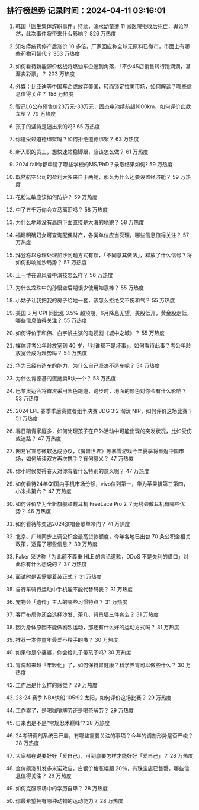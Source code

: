 
## 排行榜趋势 记录时间：2024-04-11 03:16:01
  
  1. 韩国「医生集体辞职事件」持续，溺水幼童遭 11 家医院拒收后死亡，舆论哗然，此次事件将带来什么影响？ 826 万热度
    
  2. 知名痔疮药停产后涨价 10 多倍，厂家回应称全球无原料已撤市，市面上有哪些药物可替代？ 353 万热度
    
  3. 如何看待新能源价格战将燃油车企逼到角落，「不少4S店销售转行跑滴滴，甚至卖彩票 ​」？ 203 万热度
    
  4. 外媒：比亚迪等中国车企或放弃美国，转而锁定拉美市场，如何解读？哪些信息值得关注？ 158 万热度
    
  5. 智己L6公布预售价23万元-33万元，固态电池续航超1000km，如何评价此款车型？ 79 万热度
    
  6. 孩子的坚持是逼出来的吗? 65 万热度
    
  7. 你遭受过道德绑架吗？如何拒绝道德绑架？ 63 万热度
    
  8. 新入职的员工，想快速站稳脚跟，应该怎么做？ 61 万热度
    
  9. 2024 fall你都申请了哪些学校的MS/PhD？录取结果如何? 59 万热度
    
  10. 既然航空公司的盈利大多来自于两舱，那么为什么还要设置经济舱？ 59 万热度
    
  11. 花粉过敏应该如何防护？ 59 万热度
    
  12. 中了五千万你会立马离职吗？ 58 万热度
    
  13. 为什么地球没有高原下面直接是大海的地貌？ 58 万热度
    
  14. 福建明确妇女可查询配偶财产，各类单位应当受理，哪些信息值得关注？ 57 万热度
    
  15. 拜登称以总理处理加沙问题方式有误，「不同意其做法」，释放了什么信号？将如何影响加沙局势？ 57 万热度
    
  16. 王一博在追风者中演技怎么样？ 56 万热度
    
  17. 为什么龙珠中的孙悟空后期很少使用如意棒？ 55 万热度
    
  18. 小姑子让我把我的房子给她一套，该怎么拒绝又不伤和气？ 55 万热度
    
  19. 美国 3 月 CPI 同比涨 3.5% 超预期，6月降息无望，美股低开，黄金股走低，哪些信息值得关注？ 55 万热度
    
  20. 如何评价于和伟、白宇帆主演的电视剧《城中之城》？ 55 万热度
    
  21. 媒体评考公年龄放宽到 40 岁，「对谁都不是坏事」，如何看待此事？考公年龄放宽会成为趋势吗？ 54 万热度
    
  22. 华为已经有造车的能力，为什么自己坚决不造车呢？ 54 万热度
    
  23. 为什么肯德基的蛋挞卖8块一个？ 53 万热度
    
  24. 巴黎奥运会将首次采用紫色跑道，跑步时，地面的颜色对你会有什么影响？ 53 万热度
    
  25. 2024 LPL 春季季后赛败者组半决赛 JDG 3:2 淘汰 NIP，如何评价这场比赛？ 51 万热度
    
  26. 春日踏青家庭多，如何处理孩子在户外活动中可能出现的突发状况，比如受伤或迷路？ 47 万热度
    
  27. 网易官宣与微软达成协议，《魔兽世界》等暴雪游戏今年夏季将重返中国市场，如何解读双方再次携手？有何意义？ 47 万热度
    
  28. 你小时候觉得春天对你有着什么特别的意义呢？ 47 万热度
    
  29. 如何看待24年Q1国内手机市场份额，vivo位列第一，华为苹果排第三第四，小米排第六？ 47 万热度
    
  30. 如何评价华为全新旗舰颈戴耳机 FreeLace Pro 2 ？无线颈戴耳机有哪些优势？ 46 万热度
    
  31. 如何看待陈奕迅2024演唱会歌单冷门？ 41 万热度
    
  32. 北京、广州同步上调公积金最高贷款额度，今年各地已出台 70 条公积金相关政策，透露了哪些信息？ 39 万热度
    
  33. Faker 采访称「为此前不尊重 HLE 的言论道歉，DDoS 不是失利的借口」对此你有什么想说的？ 37 万热度
    
  34. 面试时是否需要着装正式？ 31 万热度
    
  35. 自行车骑行运动中手机能不能代替码表？ 31 万热度
    
  36. 宠物会「遗传」主人的哪些习惯特点？ 31 万热度
    
  37. 客厅布局你还会选择沙发、茶几、背景墙三件套么？ 31 万热度
    
  38. 因为身体原因不能做剧烈运动，那还有什么好的运动方式吗？ 31 万热度
    
  39. 推荐一本你童年最爱不释手的书？ 30 万热度
    
  40. 如果你是个婆婆，你会给儿子带孩子吗? 30 万热度
    
  41. 胃病越来越「年轻化」了，如何保持胃健康？科学养胃可以做些什么？ 30 万热度
    
  42. 工作后是什么样的感觉？ 29 万热度
    
  43. 23-24 赛季 NBA快船 105:92 太阳，如何评价这场比赛？ 29 万热度
    
  44. 工作累了，是喝咖啡解劳还是喝茶解劳？ 29 万热度
    
  45. 自来也是不是“常规忍术巅峰”? 28 万热度
    
  46. 24考研调剂系统已开启，有哪些需要关注的事项？今年的调剂形势是否严峻？ 28 万热度
    
  47. 大家都在说要好好「爱自己」，可到底要怎样才能好好「爱自己」？ 28 万热度
    
  48. 金价飙涨引发多米诺效应，白银价格涨幅超 20％，有珠宝店已售罄，哪些信息值得关注？ 28 万热度
    
  49. 如何克服职场中的学历自卑？ 28 万热度
    
  50. 你最希望拥有哪种动物的运动能力？ 28 万热度
    